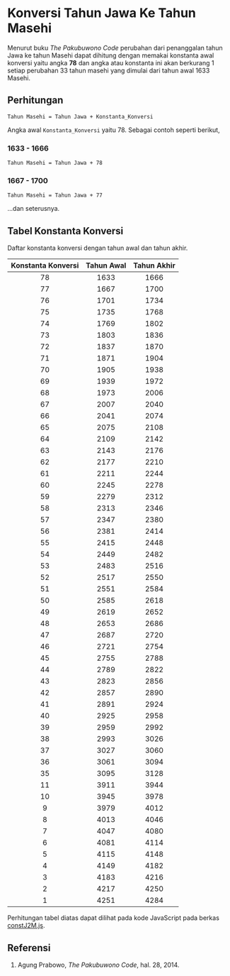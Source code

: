 # Konversi Tahun Jawa Ke Tahun Masehi

Menurut buku *The Pakubuwono Code* perubahan dari penanggalan tahun Jawa ke tahun Masehi dapat dihitung dengan memakai konstanta awal konversi yaitu angka **78** dan angka atau konstanta ini akan berkurang 1 setiap perubahan 33 tahun masehi yang dimulai dari tahun awal 1633 Masehi.

## Perhitungan

```
Tahun Masehi = Tahun Jawa + Konstanta_Konversi
```

Angka awal `Konstanta_Konversi` yaitu 78. Sebagai contoh seperti berikut,

### 1633 - 1666

`Tahun Masehi = Tahun Jawa + 78`

### 1667 - 1700

`Tahun Masehi = Tahun Jawa + 77`

...dan seterusnya.

## Tabel Konstanta Konversi

Daftar konstanta konversi dengan tahun awal dan tahun akhir.

| Konstanta Konversi | Tahun Awal | Tahun Akhir |
| :----------------: | :--------: | :---------: |
|         78         |    1633    |    1666     |
|         77         |    1667    |    1700     |
|         76         |    1701    |    1734     |
|         75         |    1735    |    1768     |
|         74         |    1769    |    1802     |
|         73         |    1803    |    1836     |
|         72         |    1837    |    1870     |
|         71         |    1871    |    1904     |
|         70         |    1905    |    1938     |
|         69         |    1939    |    1972     |
|         68         |    1973    |    2006     |
|         67         |    2007    |    2040     |
|         66         |    2041    |    2074     |
|         65         |    2075    |    2108     |
|         64         |    2109    |    2142     |
|         63         |    2143    |    2176     |
|         62         |    2177    |    2210     |
|         61         |    2211    |    2244     |
|         60         |    2245    |    2278     |
|         59         |    2279    |    2312     |
|         58         |    2313    |    2346     |
|         57         |    2347    |    2380     |
|         56         |    2381    |    2414     |
|         55         |    2415    |    2448     |
|         54         |    2449    |    2482     |
|         53         |    2483    |    2516     |
|         52         |    2517    |    2550     |
|         51         |    2551    |    2584     |
|         50         |    2585    |    2618     |
|         49         |    2619    |    2652     |
|         48         |    2653    |    2686     |
|         47         |    2687    |    2720     |
|         46         |    2721    |    2754     |
|         45         |    2755    |    2788     |
|         44         |    2789    |    2822     |
|         43         |    2823    |    2856     |
|         42         |    2857    |    2890     |
|         41         |    2891    |    2924     |
|         40         |    2925    |    2958     |
|         39         |    2959    |    2992     |
|         38         |    2993    |    3026     |
|         37         |    3027    |    3060     |
|         36         |    3061    |    3094     |
|         35         |    3095    |    3128     |
|         11         |    3911    |    3944     |
|         10         |    3945    |    3978     |
|         9          |    3979    |    4012     |
|         8          |    4013    |    4046     |
|         7          |    4047    |    4080     |
|         6          |    4081    |    4114     |
|         5          |    4115    |    4148     |
|         4          |    4149    |    4182     |
|         3          |    4183    |    4216     |
|         2          |    4217    |    4250     |
|         1          |    4251    |    4284     |

Perhitungan tabel diatas dapat dilihat pada kode JavaScript pada berkas [constJ2M.js](constJ2M.js).

## Referensi

1. Agung Prabowo, _The Pakubuwono Code_, hal. 28, 2014.
